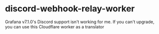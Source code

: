 # discord-webhook-relay-worker
Grafana v7.1.0's Discord support isn't working for me. If you can't upgrade, you can use this Cloudflare worker as a translator
